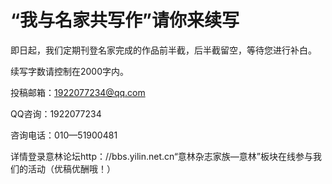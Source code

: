 # “我与名家共写作”请你来续写

即日起，我们定期刊登名家完成的作品前半截，后半截留空，等待您进行补白。

续写字数请控制在2000字内。

投稿邮箱：1922077234@qq.com

QQ咨询：1922077234

咨询电话：010—51900481

详情登录意林论坛http：//bbs.yilin.net.cn“意林杂志家族—意林”板块在线参与我们的活动（优稿优酬哦！）